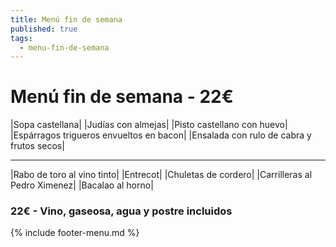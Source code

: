 ```yaml
---
title: Menú fin de semana
published: true
tags:
  - menu-fin-de-semana
---
```


# Menú fin de semana - 22€

|Sopa castellana|
|Judías con almejas|
|Pisto castellano con huevo|
|Espárragos trigueros envueltos en bacon|
|Ensalada con rulo de cabra y frutos secos|

------

|Rabo de toro al vino tinto|
|Entrecot|
|Chuletas de cordero|
|Carrilleras al Pedro Ximenez|
|Bacalao al horno|

### 22€ - Vino, gaseosa, agua y postre incluidos

{% include footer-menu.md %}

